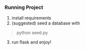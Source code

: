 ### Running Project
1. install requirements
2. (suggested) seed a database with
>python seed.py
3. run flask and enjoy!